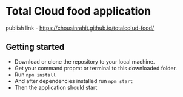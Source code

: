 # Total Cloud food application
publish link - 
https://chousinrahit.github.io/totalcolud-food/

## Getting started
* Download or clone the repository to your local machine.
* Get your command propmt or terminal to this downloaded folder.
* Run 
``` npm install ```
* And after dependencies installed run
``` npm start ```
* Then the application should start 
